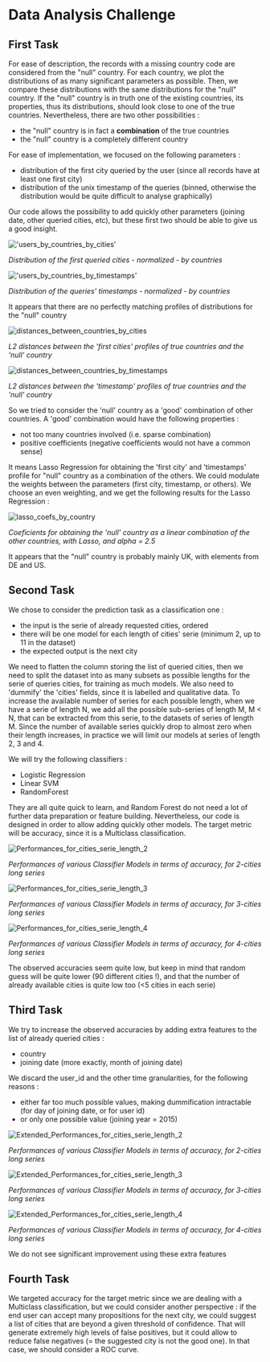 # Data Analysis Challenge

## First Task

For ease of description, the records with a missing country code are considered from the "null" country.
For each country, we plot the distributions of as many significant parameters as possible. Then, we compare these distributions with the same distributions for the "null" country.
If the "null" country is in truth one of the existing countries, its properties, thus its distributions, should look close to one of the true countries. Nevertheless, there are two other possibilities :

- the "null" country is in fact a __combination__ of the true countries
- the "null" country is a completely different country

For ease of implementation, we focused on the following parameters : 

- distribution of the first city queried by the user (since all records have at least one first city)
- distribution of the unix timestamp of the queries (binned, otherwise the distribution would be quite difficult to analyse graphically)

Our code allows the possibility to add quickly other parameters (joining date, other queried cities, etc), but these first two should be able to give us a good insight.

!['users_by_countries_by_cities'](./figures/users_by_countries_by_cities.png)

*Distribution of the first queried cities - normalized - by countries*

!['users_by_countries_by_timestamps'](./figures/users_by_countries_by_timestamps.png)

*Distribution of the queries' timestamps - normalized - by countries*

It appears that there are no perfectly matching profiles of distributions for the "null" country

![distances_between_countries_by_cities](./figures/distances_between_countries_by_cities.png)

*L2 distances between the 'first cities' profiles of true countries and the 'null' country*

![distances_between_countries_by_timestamps](./figures/distances_between_countries_by_timestamps.png)

*L2 distances between the 'timestamp' profiles of true countries and the 'null' country*

So we tried to consider the 'null' country as a 'good' combination of other countries. A 'good' combination would have the following properties :

- not too many countries involved (i.e. sparse combination)
- positive coefficients (negative coefficients would not have a common sense)

It means Lasso Regression for obtaining the 'first city' and 'timestamps' profile for "null" country as a combination of the others. We could modulate the weights between the parameters (first city, timestamp, or others). We choose an even weighting, and we get the following results for the Lasso Regression :

![lasso_coefs_by_country](./figures/lasso_coefs_by_country.png)

*Coeficients for obtaining the 'null' country as a linear combination of the other countries, with Lasso, and alpha = 2.5*

It appears that the "null" country is probably mainly UK, with elements from DE and US.

## Second Task

We chose to consider the prediction task as a classification one :

- the input is the serie of already requested cities, ordered
- there will be one model for each length of cities' serie (minimum 2, up to 11 in the dataset)
- the expected output is the next city

We need to flatten the column storing the list of queried cities, then we need to split the dataset into as many subsets as possible lengths for the serie of queries cities, for training as much models.
We also need to 'dummify' the 'cities' fields, since it is labelled and qualitative data.
To increase the available number of series for each possible length, when we have a serie of length N, we add all the possible sub-series of length M, M < N, that can be extracted from this serie, to the datasets of series of length M.
Since the number of available series quickly drop to almost zero when their length increases, in practice we will limit our models at series of length 2, 3 and 4.

We will try the following classifiers :

- Logistic Regression
- Linear SVM
- RandomForest

They are all quite quick to learn, and Random Forest do not need a lot of further data preparation or feature building.
Nevertheless, our code is designed in order to allow adding quickly other models.
The target metric will be accuracy, since it is a Multiclass classification.

![Performances_for_cities_serie_length_2](./figures/Performances_for_cities_serie_length_2.png)

*Performances of various Classifier Models in terms of accuracy, for 2-cities long series*

![Performances_for_cities_serie_length_3](./figures/Performances_for_cities_serie_length_3.png)

*Performances of various Classifier Models in terms of accuracy, for 3-cities long series*

![Performances_for_cities_serie_length_4](./figures/Performances_for_cities_serie_length_4.png)

*Performances of various Classifier Models in terms of accuracy, for 4-cities long series*

The observed accuracies seem quite low, but keep in mind that random guess will be quite lower (90 different cities !), and that the number of already available cities is quite low too (<5 cities in each serie)

## Third Task

We try to increase the observed accuracies by adding extra features to the list of already queried cities :

- country
- joining date (more exactly, month of joining date)

We discard the user_id and the other time granularities, for the following reasons :

- either far too much possible values, making dummification intractable (for day of joining date, or for user id)
- or only one possible value (joining year = 2015)

![Extended_Performances_for_cities_serie_length_2](./figures/Extended_Performances_for_cities_serie_length_2.png)

*Performances of various Classifier Models in terms of accuracy, for 2-cities long series*

![Extended_Performances_for_cities_serie_length_3](./figures/Extended_Performances_for_cities_serie_length_3.png)

*Performances of various Classifier Models in terms of accuracy, for 3-cities long series*

![Extended_Performances_for_cities_serie_length_4](./figures/Extended_Performances_for_cities_serie_length_4.png)

*Performances of various Classifier Models in terms of accuracy, for 4-cities long series*

We do not see significant improvement using these extra features

## Fourth Task

We targeted accuracy for the target metric since we are dealing with a Multiclass classification, but we could consider another perspective : if the end user can accept many propositions for the next city, we could suggest a list of cities that are beyond a given threshold of confidence. That will generate extremely high levels of false positives, but it could allow to reduce false negatives (= the suggested city is not the good one). In that case, we should consider a ROC curve.